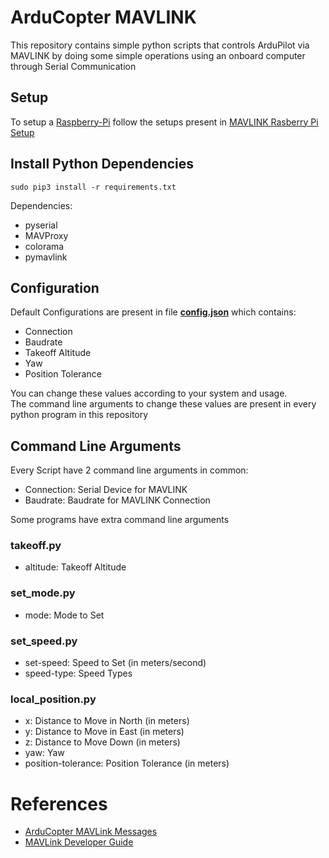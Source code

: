 # ArduCopter MAVLINK
This repository contains simple python scripts that controls ArduPilot via MAVLINK by doing some simple operations using an onboard computer through Serial Communication
## Setup
To setup a [Raspberry-Pi](https://www.raspberrypi.org) follow the setups present in [MAVLINK Rasberry Pi Setup](setup.md)
## Install Python Dependencies
```
sudo pip3 install -r requirements.txt
```
Dependencies:
* pyserial
* MAVProxy
* colorama
* pymavlink
## Configuration
Default Configurations are present in file **[config.json](config.json)** which contains:
* Connection
* Baudrate
* Takeoff Altitude
* Yaw
* Position Tolerance
<!-- -->
You can change these values according to your system and usage.<br />
The command line arguments to change these values are present in every python program in this repository
## Command Line Arguments
Every Script have 2 command line arguments in common:
* Connection: Serial Device for MAVLINK
* Baudrate: Baudrate for MAVLINK Connection
<!-- -->
Some programs have extra command line arguments
### takeoff.py
* altitude: Takeoff Altitude
### set_mode.py
* mode: Mode to Set
### set_speed.py
* set-speed: Speed to Set (in meters/second)
* speed-type: Speed Types
### local_position.py
* x: Distance to Move in North (in meters)
* y: Distance to Move in East (in meters)
* z: Distance to Move Down (in meters)
* yaw: Yaw
* position-tolerance: Position Tolerance (in meters)
# References
* [ArduCopter MAVLink Messages](https://ardupilot.org/dev/docs/ArduCopter_MAVLink_Messages.html)
* [MAVLink Developer Guide](https://mavlink.io/en/)